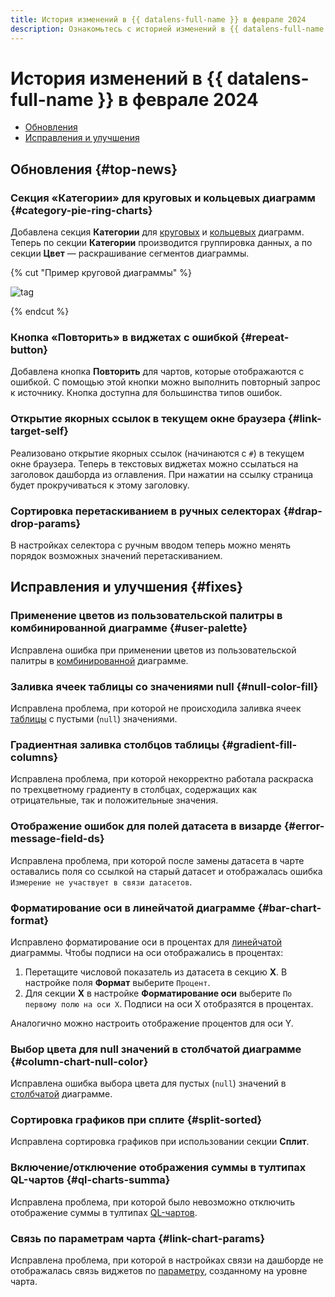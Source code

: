 ```yaml
---
title: История изменений в {{ datalens-full-name }} в феврале 2024
description: Ознакомьтесь с историей изменений в {{ datalens-full-name }} за февраль 2024.
---
```


# История изменений в {{ datalens-full-name }} в феврале 2024

* [Обновления](#top-news)
* [Исправления и улучшения](#fixes)

## Обновления {#top-news}

### Секция «Категории» для круговых и кольцевых диаграмм {#category-pie-ring-charts}

Добавлена секция **Категории** для [круговых](../visualization-ref/pie-chart.md) и [кольцевых](../visualization-ref/ring-chart.md) диаграмм. Теперь по секции **Категории** производится группировка данных, а по секции **Цвет** — раскрашивание сегментов диаграммы.

{% cut "Пример круговой диаграммы" %}

![tag](../../_assets/datalens/visualization-ref/pie-chart/category-in-pie.png)

{% endcut %}


### Кнопка «Повторить» в виджетах с ошибкой {#repeat-button}

Добавлена кнопка **Повторить** для чартов, которые отображаются с ошибкой. С помощью этой кнопки можно выполнить повторный запрос к источнику. Кнопка доступна для большинства типов ошибок.

### Открытие якорных ссылок в текущем окне браузера {#link-target-self}

Реализовано открытие якорных ссылок (начинаются с `#`) в текущем окне браузера. Теперь в текстовых виджетах можно ссылаться на заголовок дашборда из оглавления. При нажатии на ссылку страница будет прокручиваться к этому заголовку.

### Сортировка перетаскиванием в ручных селекторах {#drap-drop-params}

В настройках селектора с ручным вводом теперь можно менять порядок возможных значений перетаскиванием.

## Исправления и улучшения {#fixes}


### Применение цветов из пользовательской палитры в комбинированной диаграмме {#user-palette}

Исправлена ошибка при применении цветов из пользовательской палитры в [комбинированной](../visualization-ref/combined-chart.md) диаграмме.

### Заливка ячеек таблицы со значениями null {#null-color-fill}

Исправлена проблема, при которой не происходила заливка ячеек [таблицы](../visualization-ref/table-chart.md) с пустыми (`null`) значениями.

### Градиентная заливка столбцов таблицы {#gradient-fill-columns}

Исправлена проблема, при которой некорректно работала раскраска по трехцветному градиенту в столбцах, содержащих как отрицательные, так и положительные значения.

### Отображение ошибок для полей датасета в визарде {#error-message-field-ds}

Исправлена проблема, при которой после замены датасета в чарте оставались поля со ссылкой на старый датасет и отображалась ошибка `Измерение не участвует в связи датасетов`.

### Форматирование оси в линейчатой диаграмме {#bar-chart-format}

Исправлено форматирование оси в процентах для [линейчатой](../visualization-ref/bar-chart.md) диаграммы. Чтобы подписи на оси отображались в процентах:

1. Перетащите числовой показатель из датасета в секцию **X**. В настройке поля **Формат** выберите `Процент`.
1. Для секции **X** в настройке **Форматирование оси** выберите `По первому полю на оси X`. Подписи на оси X отобразятся в процентах.

Аналогично можно настроить отображение процентов для оси Y.

### Выбор цвета для null значений в столбчатой диаграмме {#column-chart-null-color}

Исправлена ошибка выбора цвета для пустых (`null`) значений в [столбчатой](../visualization-ref/column-chart.md) диаграмме.

### Сортировка графиков при сплите {#split-sorted}

Исправлена сортировка графиков при использовании секции **Сплит**.

### Включение/отключение отображения суммы в тултипах QL-чартов {#ql-charts-summa}

Исправлена проблема, при которой было невозможно отключить отображение суммы в тултипах [QL-чартов](../concepts/chart/ql-charts.md).

### Связь по параметрам чарта {#link-chart-params}

Исправлена проблема, при которой в настройках связи на дашборде не отображалась связь виджетов по [параметру](../concepts/parameters.md), созданному на уровне чарта.


